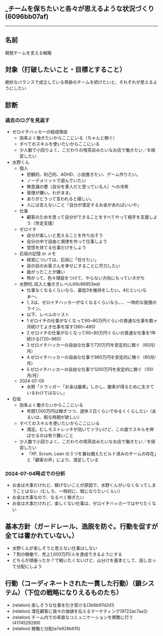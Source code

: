 _チームを保ちたいと各々が思えるような状況づくり(6096bb07af)
---

---
## 名前
開発チームを支える戦略

## 対象（打破したいこと・目標とすること）
絶妙なバランスで成立している奇跡のチームを続けたいと、それぞれが思えるようにしたい

## 診断
### 過去のログを見返す
- ゼロイチハッカーの結成理由
  - 効率よく働きたいからここにいる（ちゃんと稼ぐ）
  - すべてのスキルを使いたいからここにいる
  - 少人数で小回りよく、こだわりの喫茶店みたいなお店で働きたい／を経営したい
- 水野くん
  - 個人
    - 悲観的、利己的、ADHD、小説書きたい、ゲーム作りたい。
    - ノーデメリットで遊んでいたい
    - 無意識の悪（自分を善人だと思っている人）への冷笑
    - 我慢が嫌い。わがまま。
    - ありがとうって言われると嬉しい。
    - 人には言えないこと「自分が満足するお金があればいいや」
  - 仕事
    - 顧客のためを思って自分ができることをすべてやって相手を支援しよう（伴走支援）
  - ゼロイチ
    - 自分が楽しいと思えることを作り出そう
    - 自分の中で自由と規律を作って仕事しよう
    - 覚悟を持てる仕事だけをしよう
  - 石垣の記憶 or メモ
    - 経営については、石垣に「任せたい」
    - 目の前のお客さんを幸せにすることに尽力したい
    - 曲がったことが嫌い
    - 怖がって、色々理屈をつけて、やらない方向にもっていきがち
  - 水野的_収入と働き方レベル(f4c66953ed)
    - 仕事なくなるくらいなら、最低3を維持をしたい。4だといいなぁ〜。
    - 1, 2は、ゼロイチハッカーがなくなるくらいなら、、、一時的な我慢のライン。
    - 以下、レベルのリスト
    - 1.ゼロイチの仕事がなくなって60~80万円ぐらいの普通な仕事を数ヶ月続けてよき仕事を探す(360~480)
    - 2.ゼロイチの仕事がなくなって60~80万円ぐらいの普通な仕事を1年続ける(720~960)
    - 3.ゼロイチハッカーの自由な仕事で720万円を安定的に稼ぐ（60月/月）
    - 4.ゼロイチハッカーの自由な仕事で960万円を安定的に稼ぐ（80月/月）
    - 5.ゼロイチハッカーの自由な仕事で1200万円を安定的に稼ぐ（100月/月）
  - 2024-07-05
    - 水野「ドラッガー「お金は酸素」しかし、酸素が得るために生きているわけではない。」
- 石垣
  - 効率よく働きたいからここにいる
    - 年間1,000万円は稼ぎつつ、週休３日くらいでゆるくくらしたい（あるいは、暇な時期が欲しい）
  - すべてのスキルを使いたいからここにいる
    - 満足。むしろストレッチが効いてツラいけど、この歳でスキルを伸ばせるのは有り難いこと
  - 少人数で小回りよく、こだわりの喫茶店みたいなお店で働きたい／を経営したい
    - 「XP, Scrum, Lean の３つを兼ね備えたビルド済みのチームの存在」と「顧客の声」により、満足している
### 2024-07-04時点での分析
- お金は大事だけれど、稼げないことが原因で、水野くんがいなくなってしまうことはない（むしろ、一時的に、暇になりたいくらい）
- お金は大事なので、なるべく稼ぎたい
- お金は大事だけれど、楽しくない仕事は、ゼロイチハッカーではやりたくない

## 基本方針（ガードレール、逸脱を防ぐ。行動を促すが全ては書かれていない。）
- 水野くんが楽しそうと思えない仕事はしない
- ７割の稼働で、売上1,000万円/人を達成できるようにする
- どちらが頑張ったか？で戦いたくないけど、山分けを基本として、話し合って分配にしよう

## 行動（コーディネートされた一貫した行動）（鎖システム）（下位の戦略になりえるものたち）
- (relation) 楽しそうな仕事を引き受ける(3b6b97d2d1)
- (relation) 潜在顧客に我々の価値を伝えるマーケティング(9722ac7aa2)
- (relation) チーム内での率直なコミュニケーションを頻繁に行う(4174529289)
- (relation) 稼働と分配(e7e826b615)



